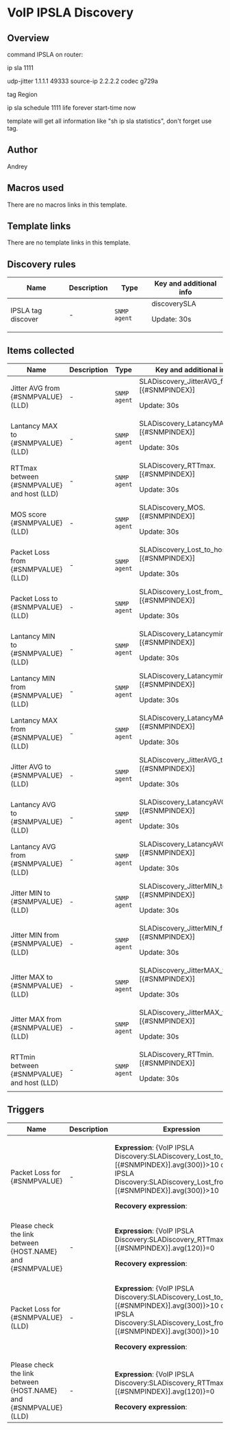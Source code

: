 # VoIP IPSLA Discovery

## Overview

command IPSLA on router:


ip sla 1111


 udp-jitter 1.1.1.1 49333 source-ip 2.2.2.2 codec g729a


 tag Region


ip sla schedule 1111 life forever start-time now


 


template will get all information like "sh ip sla statistics", don't forget use tag.


 

## Author

Andrey

## Macros used

There are no macros links in this template.

## Template links

There are no template links in this template.

## Discovery rules

|Name|Description|Type|Key and additional info|
|----|-----------|----|----|
|IPSLA tag discover|<p>-</p>|`SNMP agent`|discoverySLA<p>Update: 30s</p>|
## Items collected

|Name|Description|Type|Key and additional info|
|----|-----------|----|----|
|Jitter AVG from {#SNMPVALUE} (LLD)|<p>-</p>|`SNMP agent`|SLADiscovery_JitterAVG_from.[{#SNMPINDEX}]<p>Update: 30s</p>|
|Lantancy MAX to {#SNMPVALUE} (LLD)|<p>-</p>|`SNMP agent`|SLADiscovery_LatancyMAX_to.[{#SNMPINDEX}]<p>Update: 30s</p>|
|RTTmax between {#SNMPVALUE} and host (LLD)|<p>-</p>|`SNMP agent`|SLADiscovery_RTTmax.[{#SNMPINDEX}]<p>Update: 30s</p>|
|MOS score {#SNMPVALUE} (LLD)|<p>-</p>|`SNMP agent`|SLADiscovery_MOS.[{#SNMPINDEX}]<p>Update: 30s</p>|
|Packet Loss from {#SNMPVALUE} (LLD)|<p>-</p>|`SNMP agent`|SLADiscovery_Lost_to_host.[{#SNMPINDEX}]<p>Update: 30s</p>|
|Packet Loss to {#SNMPVALUE} (LLD)|<p>-</p>|`SNMP agent`|SLADiscovery_Lost_from_host.[{#SNMPINDEX}]<p>Update: 30s</p>|
|Lantancy MIN to {#SNMPVALUE} (LLD)|<p>-</p>|`SNMP agent`|SLADiscovery_Latancymin_to.[{#SNMPINDEX}]<p>Update: 30s</p>|
|Lantancy MIN from {#SNMPVALUE} (LLD)|<p>-</p>|`SNMP agent`|SLADiscovery_Latancymin_from.[{#SNMPINDEX}]<p>Update: 30s</p>|
|Lantancy MAX from {#SNMPVALUE} (LLD)|<p>-</p>|`SNMP agent`|SLADiscovery_LatancyMAX_from.[{#SNMPINDEX}]<p>Update: 30s</p>|
|Jitter AVG to {#SNMPVALUE} (LLD)|<p>-</p>|`SNMP agent`|SLADiscovery_JitterAVG_to.[{#SNMPINDEX}]<p>Update: 30s</p>|
|Lantancy AVG to {#SNMPVALUE} (LLD)|<p>-</p>|`SNMP agent`|SLADiscovery_LatancyAVG_to.[{#SNMPINDEX}]<p>Update: 30s</p>|
|Lantancy AVG from {#SNMPVALUE} (LLD)|<p>-</p>|`SNMP agent`|SLADiscovery_LatancyAVG_from.[{#SNMPINDEX}]<p>Update: 30s</p>|
|Jitter MIN to {#SNMPVALUE} (LLD)|<p>-</p>|`SNMP agent`|SLADiscovery_JitterMIN_to.[{#SNMPINDEX}]<p>Update: 30s</p>|
|Jitter MIN from {#SNMPVALUE} (LLD)|<p>-</p>|`SNMP agent`|SLADiscovery_JitterMIN_from.[{#SNMPINDEX}]<p>Update: 30s</p>|
|Jitter MAX to {#SNMPVALUE} (LLD)|<p>-</p>|`SNMP agent`|SLADiscovery_JitterMAX_to.[{#SNMPINDEX}]<p>Update: 30s</p>|
|Jitter MAX from {#SNMPVALUE} (LLD)|<p>-</p>|`SNMP agent`|SLADiscovery_JitterMAX_from.[{#SNMPINDEX}]<p>Update: 30s</p>|
|RTTmin between {#SNMPVALUE} and host (LLD)|<p>-</p>|`SNMP agent`|SLADiscovery_RTTmin.[{#SNMPINDEX}]<p>Update: 30s</p>|
## Triggers

|Name|Description|Expression|Priority|
|----|-----------|----------|--------|
|Packet Loss for {#SNMPVALUE}|<p>-</p>|<p>**Expression**: {VoIP IPSLA Discovery:SLADiscovery_Lost_to_host.[{#SNMPINDEX}].avg(300)}>10 or {VoIP IPSLA Discovery:SLADiscovery_Lost_from_host.[{#SNMPINDEX}].avg(300)}>10</p><p>**Recovery expression**: </p>|high|
|Please check the link between {HOST.NAME} and {#SNMPVALUE}|<p>-</p>|<p>**Expression**: {VoIP IPSLA Discovery:SLADiscovery_RTTmax.[{#SNMPINDEX}].avg(120)}=0</p><p>**Recovery expression**: </p>|high|
|Packet Loss for {#SNMPVALUE} (LLD)|<p>-</p>|<p>**Expression**: {VoIP IPSLA Discovery:SLADiscovery_Lost_to_host.[{#SNMPINDEX}].avg(300)}>10 or {VoIP IPSLA Discovery:SLADiscovery_Lost_from_host.[{#SNMPINDEX}].avg(300)}>10</p><p>**Recovery expression**: </p>|high|
|Please check the link between {HOST.NAME} and {#SNMPVALUE} (LLD)|<p>-</p>|<p>**Expression**: {VoIP IPSLA Discovery:SLADiscovery_RTTmax.[{#SNMPINDEX}].avg(120)}=0</p><p>**Recovery expression**: </p>|high|
